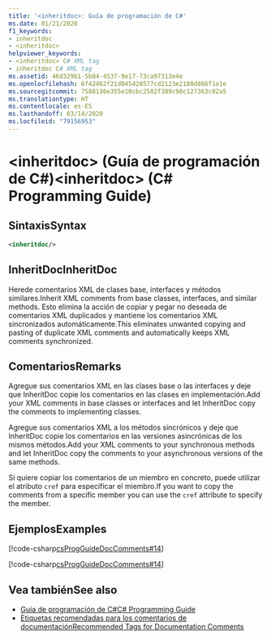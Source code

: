 ```yaml
---
title: '<inheritdoc>: Guía de programación de C#'
ms.date: 01/21/2020
f1_keywords:
- inheritdoc
- <inheritdoc>
helpviewer_keywords:
- <inheritdoc> C# XML tag
- inheritdoc C# XML tag
ms.assetid: 46d329b1-5b84-4537-9e17-73ca97313e4e
ms.openlocfilehash: 6f42462f21d045428577cd2123e2180d866f1e1e
ms.sourcegitcommit: 7588136e355e10cbc2582f389c90c127363c02a5
ms.translationtype: HT
ms.contentlocale: es-ES
ms.lasthandoff: 03/14/2020
ms.locfileid: "79156953"
---
```

# <a name="inheritdoc-c-programming-guide"></a><span data-ttu-id="84ef8-102">\<inheritdoc> (Guía de programación de C#)</span><span class="sxs-lookup"><span data-stu-id="84ef8-102">\<inheritdoc> (C# Programming Guide)</span></span>

## <a name="syntax"></a><span data-ttu-id="84ef8-103">Sintaxis</span><span class="sxs-lookup"><span data-stu-id="84ef8-103">Syntax</span></span>  
  
```xml  
<inheritdoc/>
```  

## <a name="inheritdoc"></a><span data-ttu-id="84ef8-104">InheritDoc</span><span class="sxs-lookup"><span data-stu-id="84ef8-104">InheritDoc</span></span>

<span data-ttu-id="84ef8-105">Herede comentarios XML de clases base, interfaces y métodos similares.</span><span class="sxs-lookup"><span data-stu-id="84ef8-105">Inherit XML comments from base classes, interfaces, and similar methods.</span></span> <span data-ttu-id="84ef8-106">Esto elimina la acción de copiar y pegar no deseada de comentarios XML duplicados y mantiene los comentarios XML sincronizados automáticamente.</span><span class="sxs-lookup"><span data-stu-id="84ef8-106">This eliminates unwanted copying and pasting of duplicate XML comments and automatically keeps XML comments synchronized.</span></span>
  
## <a name="remarks"></a><span data-ttu-id="84ef8-107">Comentarios</span><span class="sxs-lookup"><span data-stu-id="84ef8-107">Remarks</span></span>  
<span data-ttu-id="84ef8-108">Agregue sus comentarios XML en las clases base o las interfaces y deje que InheritDoc copie los comentarios en las clases en implementación.</span><span class="sxs-lookup"><span data-stu-id="84ef8-108">Add your XML comments in base classes or interfaces and let InheritDoc copy the comments to implementing classes.</span></span>

<span data-ttu-id="84ef8-109">Agregue sus comentarios XML a los métodos sincrónicos y deje que InheritDoc copie los comentarios en las versiones asincrónicas de los mismos métodos.</span><span class="sxs-lookup"><span data-stu-id="84ef8-109">Add your XML comments to your synchronous methods and let InheritDoc copy the comments to your asynchronous versions of the same methods.</span></span>  

<span data-ttu-id="84ef8-110">Si quiere copiar los comentarios de un miembro en concreto, puede utilizar el atributo `cref` para especificar el miembro.</span><span class="sxs-lookup"><span data-stu-id="84ef8-110">If you want to copy the comments from a specific member you can use the `cref` attribute to specify the member.</span></span>
  
## <a name="examples"></a><span data-ttu-id="84ef8-111">Ejemplos</span><span class="sxs-lookup"><span data-stu-id="84ef8-111">Examples</span></span>
[!code-csharp[csProgGuideDocComments#14](~/samples/snippets/csharp/VS_Snippets_VBCSharp/csProgGuideDocComments/CS/DocComments.cs#16)]  

[!code-csharp[csProgGuideDocComments#14](~/samples/snippets/csharp/VS_Snippets_VBCSharp/csProgGuideDocComments/CS/DocComments.cs#17)]  

## <a name="see-also"></a><span data-ttu-id="84ef8-112">Vea también</span><span class="sxs-lookup"><span data-stu-id="84ef8-112">See also</span></span>

- [<span data-ttu-id="84ef8-113">Guía de programación de C#</span><span class="sxs-lookup"><span data-stu-id="84ef8-113">C# Programming Guide</span></span>](../index.md)
- [<span data-ttu-id="84ef8-114">Etiquetas recomendadas para los comentarios de documentación</span><span class="sxs-lookup"><span data-stu-id="84ef8-114">Recommended Tags for Documentation Comments</span></span>](./recommended-tags-for-documentation-comments.md)
